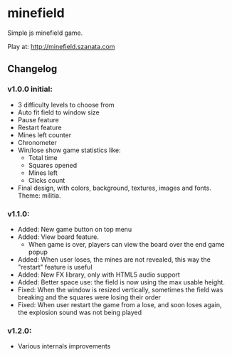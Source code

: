 # minefield

Simple js minefield game.

Play at: http://minefield.szanata.com


## Changelog

### v1.0.0 **initial**:
  - 3 difficulty levels to choose from
  - Auto fit field to window size
  - Pause feature
  - Restart feature
  - Mines left counter
  - Chronometer
  - Win/lose show game statistics like:
    - Total time
    - Squares opened
    - Mines left
    - Clicks count
  - Final design, with colors, background, textures, images and fonts. Theme: militia.

### v1.1.0:
  - Added: New game button on top menu
  - Added: View board feature.
    - When game is over, players can view the board over the end game popup
  - Added: When user loses, the mines are not revealed, this way the "restart" feature is useful
  - Added: New FX library, only with HTML5 audio support
  - Added: Better space use: the field is now using the max usable height.
  - Fixed: When the window is resized vertically, sometimes the field was breaking and the squares were losing their order
  - Fixed: When user restart the game from a lose, and soon loses again, the explosion sound was not being played

### v1.2.0:
  - Various internals improvements
